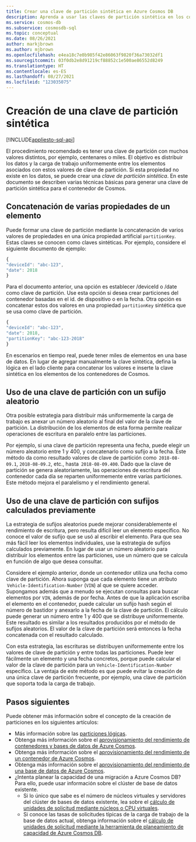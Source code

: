 ```yaml
---
title: Crear una clave de partición sintética en Azure Cosmos DB
description: Aprenda a usar las claves de partición sintética en los contenedores de Azure Cosmos para distribuir los datos y la carga de trabajo de manera uniforme a través de las claves de partición.
ms.service: cosmos-db
ms.subservice: cosmosdb-sql
ms.topic: conceptual
ms.date: 08/26/2021
author: markjbrown
ms.author: mjbrown
ms.openlocfilehash: e4ea18c7e0b985f42e86063f9820f36a73032df1
ms.sourcegitcommit: 03f0db2e8d91219cf88852c1e500ae86552d8249
ms.translationtype: HT
ms.contentlocale: es-ES
ms.lasthandoff: 08/27/2021
ms.locfileid: "123035075"
---
```

# <a name="create-a-synthetic-partition-key"></a>Creación de una clave de partición sintética
[!INCLUDE[appliesto-sql-api](includes/appliesto-sql-api.md)]

El procedimiento recomendado es tener una clave de partición con muchos valores distintos, por ejemplo, centenares o miles. El objetivo es distribuir los datos y la carga de trabajo uniformemente entre los elementos asociados con estos valores de clave de partición. Si esta propiedad no existe en los datos, se puede crear una *clave de partición sintética*. En este documento se describen varias técnicas básicas para generar una clave de partición sintética para el contenedor de Cosmos.

## <a name="concatenate-multiple-properties-of-an-item"></a>Concatenación de varias propiedades de un elemento

Puede formar una clave de partición mediante la concatenación de varios valores de propiedades en una única propiedad artificial `partitionKey`. Estas claves se conocen como claves sintéticas. Por ejemplo, considere el siguiente documento de ejemplo:

```JavaScript
{
"deviceId": "abc-123",
"date": 2018
}
```

Para el documento anterior, una opción es establecer /deviceId o /date como clave de partición. Use esta opción si desea crear particiones del contenedor basadas en el id. de dispositivo o en la fecha. Otra opción es concatenar estos dos valores en una propiedad `partitionKey` sintética que se usa como clave de partición.

```JavaScript
{
"deviceId": "abc-123",
"date": 2018,
"partitionKey": "abc-123-2018"
}
```

En escenarios en tiempo real, puede tener miles de elementos en una base de datos. En lugar de agregar manualmente la clave sintética, defina la lógica en el lado cliente para concatenar los valores e inserte la clave sintética en los elementos de los contenedores de Cosmos.

## <a name="use-a-partition-key-with-a-random-suffix"></a>Uso de una clave de partición con un sufijo aleatorio

Otra posible estrategia para distribuir más uniformemente la carga de trabajo es anexar un número aleatorio al final del valor de la clave de partición. La distribución de los elementos de esta forma permite realizar operaciones de escritura en paralelo entre las particiones.

Por ejemplo, si una clave de partición representa una fecha, puede elegir un número aleatorio entre 1 y 400, y concatenarlo como sufijo a la fecha. Este método da como resultado valores de clave de partición como  `2018-08-09.1`, `2018-08-09.2`, etc., hasta  `2018-08-09.400`. Dado que la clave de partición se genera aleatoriamente, las operaciones de escritura del contenedor cada día se reparten uniformemente entre varias particiones. Este método mejora el paralelismo y el rendimiento general.

## <a name="use-a-partition-key-with-pre-calculated-suffixes"></a>Uso de una clave de partición con sufijos calculados previamente 

La estrategia de sufijos aleatorios puede mejorar considerablemente el rendimiento de escritura, pero resulta difícil leer un elemento específico. No conoce el valor de sufijo que se usó al escribir el elemento. Para que sea más fácil leer los elementos individuales, use la estrategia de sufijos calculados previamente. En lugar de usar un número aleatorio para distribuir los elementos entre las particiones, use un número que se calcula en función de algo que desea consultar.

Considere el ejemplo anterior, donde un contenedor utiliza una fecha como clave de partición. Ahora suponga que cada elemento tiene un atributo  `Vehicle-Identification-Number` (`VIN`) al que se quiere acceder. Supongamos además que a menudo se ejecutan consultas para buscar elementos por `VIN`, además de por fecha. Antes de que la aplicación escriba el elemento en el contenedor, puede calcular un sufijo hash según el número de bastidor y anexarlo a la fecha de la clave de partición. El cálculo puede generar un número entre 1 y 400 que se distribuye uniformemente. Este resultado es similar a los resultados producidos por el método de sufijos aleatorios. El valor de la clave de partición será entonces la fecha concatenada con el resultado calculado.

Con esta estrategia, las escrituras se distribuyen uniformemente entre los valores de clave de partición y entre todas las particiones. Puede leer fácilmente un elemento y una fecha concretos, porque puede calcular el valor de la clave de partición para un `Vehicle-Identification-Number` específico. La ventaja de este método es que puede evitar la creación de una única clave de partición frecuente, por ejemplo, una clave de partición que soporta toda la carga de trabajo. 

## <a name="next-steps"></a>Pasos siguientes

Puede obtener más información sobre el concepto de la creación de particiones en los siguientes artículos:

* Más información sobre las [particiones lógicas](partitioning-overview.md).
* Obtenga más información sobre el [aprovisionamiento del rendimiento de contenedores y bases de datos de Azure Cosmos](set-throughput.md).
* Obtenga más información sobre el [aprovisionamiento del rendimiento de un contenedor de Azure Cosmos](how-to-provision-container-throughput.md).
* Obtenga más información sobre el [aprovisionamiento del rendimiento de una base de datos de Azure Cosmos](how-to-provision-database-throughput.md).
* ¿Intenta planear la capacidad de una migración a Azure Cosmos DB? Para ello, puede usar información sobre el clúster de base de datos existente.
    * Si lo único que sabe es el número de núcleos virtuales y servidores del clúster de bases de datos existente, lea sobre el [cálculo de unidades de solicitud mediante núcleos o CPU virtuales](convert-vcore-to-request-unit.md). 
    * Si conoce las tasas de solicitudes típicas de la carga de trabajo de la base de datos actual, obtenga información sobre el [cálculo de unidades de solicitud mediante la herramienta de planeamiento de capacidad de Azure Cosmos DB](estimate-ru-with-capacity-planner.md).
